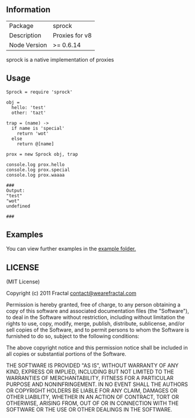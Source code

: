 ## Information

<table>
<tr> 
<td>Package</td><td>sprock</td>
</tr>
<tr>
<td>Description</td>
<td>Proxies for v8</td>
</tr>
<tr>
<td>Node Version</td>
<td>>= 0.6.14</td>
</tr>
</table>

sprock is a native implementation of proxies

## Usage

```coffee-script
Sprock = require 'sprock'

obj =
  hello: 'test'
  other: 'tazt'

trap = (name) ->
  if name is 'special'
    return 'wot'
  else
    return @[name]

prox = new Sprock obj, trap

console.log prox.hello
console.log prox.special
console.log prox.waaaa

###
Output:
"test"
"wot"
undefined

###
```

## Examples

You can view further examples in the [example folder.](https://github.com/wearefractal/sprock/tree/master/examples)

## LICENSE

(MIT License)

Copyright (c) 2011 Fractal <contact@wearefractal.com>

Permission is hereby granted, free of charge, to any person obtaining
a copy of this software and associated documentation files (the
"Software"), to deal in the Software without restriction, including
without limitation the rights to use, copy, modify, merge, publish,
distribute, sublicense, and/or sell copies of the Software, and to
permit persons to whom the Software is furnished to do so, subject to
the following conditions:

The above copyright notice and this permission notice shall be
included in all copies or substantial portions of the Software.

THE SOFTWARE IS PROVIDED "AS IS", WITHOUT WARRANTY OF ANY KIND,
EXPRESS OR IMPLIED, INCLUDING BUT NOT LIMITED TO THE WARRANTIES OF
MERCHANTABILITY, FITNESS FOR A PARTICULAR PURPOSE AND
NONINFRINGEMENT. IN NO EVENT SHALL THE AUTHORS OR COPYRIGHT HOLDERS BE
LIABLE FOR ANY CLAIM, DAMAGES OR OTHER LIABILITY, WHETHER IN AN ACTION
OF CONTRACT, TORT OR OTHERWISE, ARISING FROM, OUT OF OR IN CONNECTION
WITH THE SOFTWARE OR THE USE OR OTHER DEALINGS IN THE SOFTWARE.
